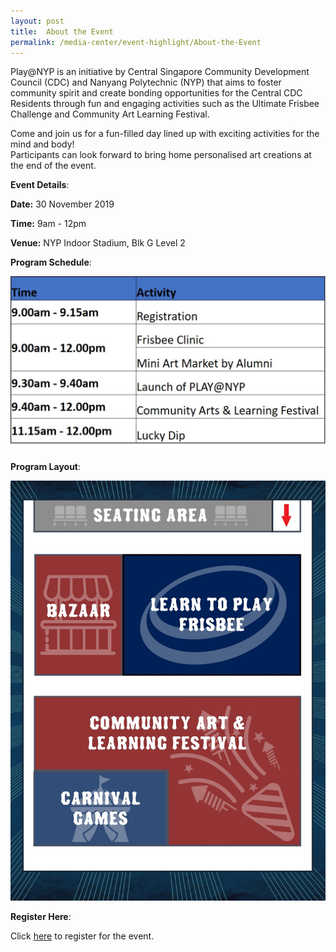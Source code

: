 ```yaml
---
layout: post
title:  About the Event
permalink: /media-center/event-highlight/About-the-Event
---
```

Play@NYP is an initiative by Central Singapore Community Development Council (CDC) and Nanyang Polytechnic (NYP) that aims to foster community spirit and create bonding opportunities for the Central CDC Residents through fun and engaging activities such as the Ultimate Frisbee Challenge and Community Art Learning Festival. 

Come and join us for a fun-filled day lined up with exciting activities for the mind and body!  
Participants can look forward to bring home personalised art creations at the end of the event.

**Event Details**:

**Date:** 30 November 2019 

**Time:** 9am - 12pm 

**Venue:** NYP Indoor Stadium, Blk G Level 2 

**Program Schedule**:

![](/images/Program_Schedule4.jpg)

**Program Layout**:

![](/images/Program_Layout.jpg)

**Register Here**:

Click [here](https://form.gov.sg/5db7d90807f16e00125ea677) to register for the event. 


